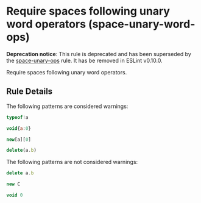# Require spaces following unary word operators (space-unary-word-ops)

**Deprecation notice**: This rule is deprecated and has been superseded by the [space-unary-ops](space-unary-ops.md) rule. It has be removed in ESLint v0.10.0.

Require spaces following unary word operators.

## Rule Details

The following patterns are considered warnings:

```js
typeof!a
```

```js
void{a:0}
```

```js
new[a][0]
```

```js
delete(a.b)
```

The following patterns are not considered warnings:

```js
delete a.b
```

```js
new C
```

```js
void 0
```